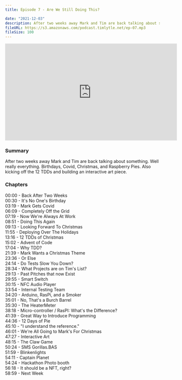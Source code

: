 ```yaml
---
title: Episode 7 - Are We Still Doing This?

date: "2021-12-03"
description: After two weeks away Mark and Tim are back talking about something. Well really everything. Birthdays, Covid, Christmas, and Raspberry Pies. Also kicking off the 12 TDDs and building an interactive art piece.  
fileURL: https://s3.amazonaws.com/podcast.timlytle.net/ep-07.mp3
fileSize: 100
---
```


<iframe width="560" height="315" src="https://www.youtube.com/embed/07-Eyfn6YuQ" title="YouTube video player" frameborder="0" allow="accelerometer; autoplay; clipboard-write; encrypted-media; gyroscope; picture-in-picture" allowfullscreen></iframe>

### Summary
After two weeks away Mark and Tim are back talking about something. Well really everything. Birthdays, Covid, Christmas, and Raspberry Pies. Also kicking off the 12 TDDs and building an interactive art piece.

### Chapters

00:00 - Back After Two Weeks  
00:30 - It's No One's Birthday  
03:19 - Mark Gets Covid  
06:09 - Completely Off the Grid  
07:19 - Now We're Always At Work  
08:51 - Doing This Again  
09:13 - Looking Forward To Christmas  
11:55 - Deploying Over The Holidays  
13:16 - 12 TDDs of Christmas  
15:02 - Advent of Code  
17:04 - Why TDD?  
21:39 - Mark Wants a Christmas Theme  
23:36 - Or Else  
24:14 - Do Tests Slow You Down?  
28:34 - What Projects are on Tim's List?  
29:13 - Past Pitches that now Exist  
29:55 - Smart Switch  
30:15 - NFC Audio Player  
33:54 - Internal Testing Team  
34:20 - Arduino, RasPi, and a Smoker  
35:01 - No, That's a Burch Barrel  
35:30 - The HeaterMeter  
38:18 - Micro-controller / RasPI: What's the Difference?  
41:39 - Great Way to Introduce Programming  
44:36 - 12 Days of Pie  
45:10 - "I understand the reference."  
46:01 - We're All Going to Mark's For Christmas  
47:27 - Interactive Art  
48:15 - The Claw Game  
50:24 - SMS Gorillas.BAS  
51:59 - Blinkenlights  
54:11 - Captain Planet  
54:24 - Hackathon Photo booth  
56:18 - It should be a NFT, right?  
58:59 - Next Week  